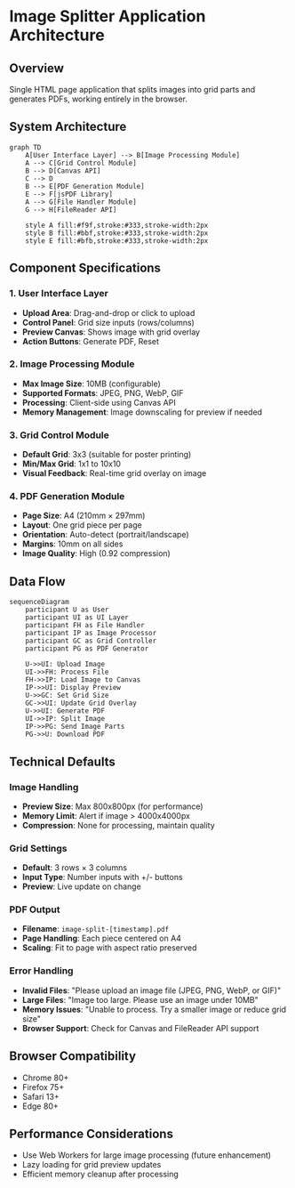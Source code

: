 # Image Splitter Application Architecture

## Overview

Single HTML page application that splits images into grid parts and generates PDFs, working entirely in the browser.

## System Architecture

```mermaid
graph TD
    A[User Interface Layer] --> B[Image Processing Module]
    A --> C[Grid Control Module]
    B --> D[Canvas API]
    C --> D
    B --> E[PDF Generation Module]
    E --> F[jsPDF Library]
    A --> G[File Handler Module]
    G --> H[FileReader API]

    style A fill:#f9f,stroke:#333,stroke-width:2px
    style B fill:#bbf,stroke:#333,stroke-width:2px
    style E fill:#bfb,stroke:#333,stroke-width:2px
```

## Component Specifications

### 1. User Interface Layer

- **Upload Area**: Drag-and-drop or click to upload
- **Control Panel**: Grid size inputs (rows/columns)
- **Preview Canvas**: Shows image with grid overlay
- **Action Buttons**: Generate PDF, Reset

### 2. Image Processing Module

- **Max Image Size**: 10MB (configurable)
- **Supported Formats**: JPEG, PNG, WebP, GIF
- **Processing**: Client-side using Canvas API
- **Memory Management**: Image downscaling for preview if needed

### 3. Grid Control Module

- **Default Grid**: 3x3 (suitable for poster printing)
- **Min/Max Grid**: 1x1 to 10x10
- **Visual Feedback**: Real-time grid overlay on image

### 4. PDF Generation Module

- **Page Size**: A4 (210mm × 297mm)
- **Layout**: One grid piece per page
- **Orientation**: Auto-detect (portrait/landscape)
- **Margins**: 10mm on all sides
- **Image Quality**: High (0.92 compression)

## Data Flow

```mermaid
sequenceDiagram
    participant U as User
    participant UI as UI Layer
    participant FH as File Handler
    participant IP as Image Processor
    participant GC as Grid Controller
    participant PG as PDF Generator

    U->>UI: Upload Image
    UI->>FH: Process File
    FH->>IP: Load Image to Canvas
    IP->>UI: Display Preview
    U->>GC: Set Grid Size
    GC->>UI: Update Grid Overlay
    U->>UI: Generate PDF
    UI->>IP: Split Image
    IP->>PG: Send Image Parts
    PG->>U: Download PDF
```

## Technical Defaults

### Image Handling

- **Preview Size**: Max 800x800px (for performance)
- **Memory Limit**: Alert if image > 4000x4000px
- **Compression**: None for processing, maintain quality

### Grid Settings

- **Default**: 3 rows × 3 columns
- **Input Type**: Number inputs with +/- buttons
- **Preview**: Live update on change

### PDF Output

- **Filename**: `image-split-[timestamp].pdf`
- **Page Handling**: Each piece centered on A4
- **Scaling**: Fit to page with aspect ratio preserved

### Error Handling

- **Invalid Files**: "Please upload an image file (JPEG, PNG, WebP, or GIF)"
- **Large Files**: "Image too large. Please use an image under 10MB"
- **Memory Issues**: "Unable to process. Try a smaller image or reduce grid size"
- **Browser Support**: Check for Canvas and FileReader API support

## Browser Compatibility

- Chrome 80+
- Firefox 75+
- Safari 13+
- Edge 80+

## Performance Considerations

- Use Web Workers for large image processing (future enhancement)
- Lazy loading for grid preview updates
- Efficient memory cleanup after processing
